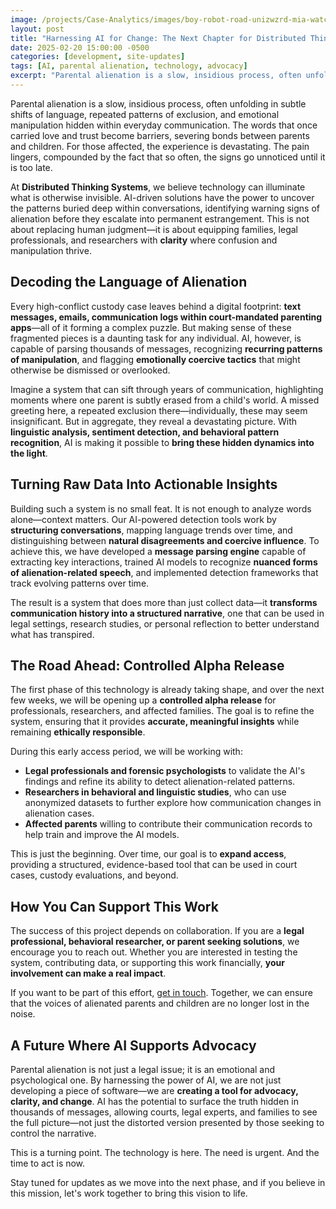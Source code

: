 ```yaml
---
image: /projects/Case-Analytics/images/boy-robot-road-unizwzrd-mia-watching.png
layout: post
title: "Harnessing AI for Change: The Next Chapter for Distributed Thinking Systems"
date: 2025-02-20 15:00:00 -0500
categories: [development, site-updates]
tags: [AI, parental alienation, technology, advocacy]
excerpt: "Parental alienation is a slow, insidious process, often unfolding in subtle shifts of language, repeated patterns of exclusion, and emotional manipulation hidden within everyday communication. The words that once carried love and trust become barriers, severing bonds between parents and children. For those affected, the experience is devastating. The pain lingers, compounded by the fact that so often, the signs go unnoticed until it is too late."
---
```


Parental alienation is a slow, insidious process, often unfolding in subtle shifts of language, repeated patterns of exclusion, and emotional manipulation hidden within everyday communication. The words that once carried love and trust become barriers, severing bonds between parents and children. For those affected, the experience is devastating. The pain lingers, compounded by the fact that so often, the signs go unnoticed until it is too late.

At **Distributed Thinking Systems**, we believe technology can illuminate what is otherwise invisible. AI-driven solutions have the power to uncover the patterns buried deep within conversations, identifying warning signs of alienation before they escalate into permanent estrangement. This is not about replacing human judgment—it is about equipping families, legal professionals, and researchers with **clarity** where confusion and manipulation thrive.

## Decoding the Language of Alienation

Every high-conflict custody case leaves behind a digital footprint: **text messages, emails, communication logs within court-mandated parenting apps**—all of it forming a complex puzzle. But making sense of these fragmented pieces is a daunting task for any individual. AI, however, is capable of parsing thousands of messages, recognizing **recurring patterns of manipulation**, and flagging **emotionally coercive tactics** that might otherwise be dismissed or overlooked.

Imagine a system that can sift through years of communication, highlighting moments where one parent is subtly erased from a child's world. A missed greeting here, a repeated exclusion there—individually, these may seem insignificant. But in aggregate, they reveal a devastating picture. With **linguistic analysis, sentiment detection, and behavioral pattern recognition**, AI is making it possible to **bring these hidden dynamics into the light**.

## Turning Raw Data Into Actionable Insights

Building such a system is no small feat. It is not enough to analyze words alone—context matters. Our AI-powered detection tools work by **structuring conversations**, mapping language trends over time, and distinguishing between **natural disagreements and coercive influence**. To achieve this, we have developed a **message parsing engine** capable of extracting key interactions, trained AI models to recognize **nuanced forms of alienation-related speech**, and implemented detection frameworks that track evolving patterns over time.

The result is a system that does more than just collect data—it **transforms communication history into a structured narrative**, one that can be used in legal settings, research studies, or personal reflection to better understand what has transpired.

## The Road Ahead: Controlled Alpha Release

The first phase of this technology is already taking shape, and over the next few weeks, we will be opening up a **controlled alpha release** for professionals, researchers, and affected families. The goal is to refine the system, ensuring that it provides **accurate, meaningful insights** while remaining **ethically responsible**.

During this early access period, we will be working with:

- **Legal professionals and forensic psychologists** to validate the AI's findings and refine its ability to detect alienation-related patterns.
- **Researchers in behavioral and linguistic studies**, who can use anonymized datasets to further explore how communication changes in alienation cases.
- **Affected parents** willing to contribute their communication records to help train and improve the AI models.

This is just the beginning. Over time, our goal is to **expand access**, providing a structured, evidence-based tool that can be used in court cases, custody evaluations, and beyond.

## How You Can Support This Work

The success of this project depends on collaboration. If you are a **legal professional, behavioral researcher, or parent seeking solutions**, we encourage you to reach out. Whether you are interested in testing the system, contributing data, or supporting this work financially, **your involvement can make a real impact**.

If you want to be part of this effort, [get in touch](/contact). Together, we can ensure that the voices of alienated parents and children are no longer lost in the noise.

## A Future Where AI Supports Advocacy

Parental alienation is not just a legal issue; it is an emotional and psychological one. By harnessing the power of AI, we are not just developing a piece of software—we are **creating a tool for advocacy, clarity, and change**. AI has the potential to surface the truth hidden in thousands of messages, allowing courts, legal experts, and families to see the full picture—not just the distorted version presented by those seeking to control the narrative.

This is a turning point. The technology is here. The need is urgent. And the time to act is now.

Stay tuned for updates as we move into the next phase, and if you believe in this mission, let's work together to bring this vision to life.

